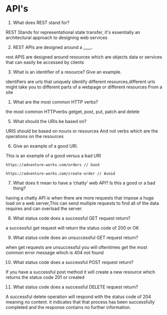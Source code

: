 # API's


1. What does REST stand for?

REST Stands for representational state transfer, it's essentially an architectural approach to designing web services

2. REST APIs are designed around a ____.

rest APIS are designed around resources which are objects data or services that can easily be accessed by clients

3. What is an identifier of a resource? Give an example.

identifiers are urls that uniquely identify different resources,different urls might take you to different parts of a webpage or different resources From a site

1. What are the most common HTTP verbs?

the most common HTTPverbs getget, post, put, patch and delete

5. What should the URIs be based on?

URIS should be based on nouns or resources And not verbs which are the operations on the resources

6. Give an example of a good URI.

This is an example of a good versus a bad URI
```
https://adventure-works.com/orders // Good

https://adventure-works.com/create-order // Avoid
```

7. What does it mean to have a ‘chatty’ web API? Is this a good or a bad thing?

having a chatty API is when there are more requests that impose a huge load on a web server,This can send multiple requests to find all of the data requires and can overload the server.

8. What status code does a successful GET request return?

a successful get request will return the status code of 200 or OK

9. What status code does an unsuccessful GET request return?

when get requests are unsuccessful you will oftentimes get the most common error message which is 404 not found

10.  What status code does a successful POST request return?

If you have a successful post method it will create a new resource which returns the status code 201 or created

11.  What status code does a successful DELETE request return?

A successful delete operation will respond with the status code of 204 meaning no content. it indicates that that process has been successfully completed and the response contains no further information.

